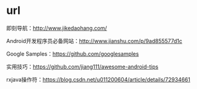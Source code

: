 # url
即刻导航：http://www.jikedaohang.com/

Android开发程序员必备网站：http://www.jianshu.com/p/9ad855577d1c

Google Samples：https://github.com/googlesamples

实用技巧：https://github.com/jiang111/awesome-android-tips

rxjava操作符：https://blog.csdn.net/u011200604/article/details/72934661

